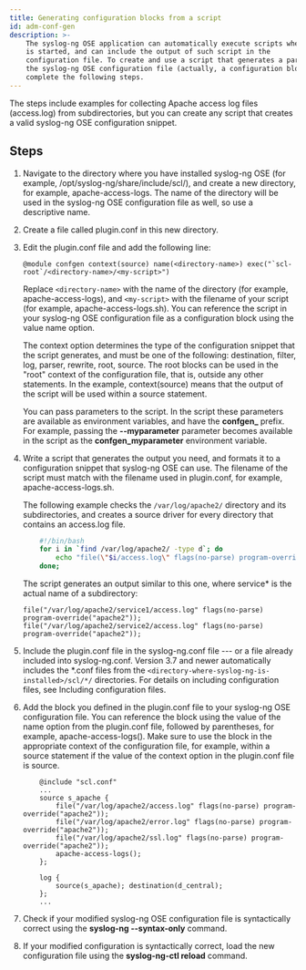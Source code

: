 ```yaml
---
title: Generating configuration blocks from a script
id: adm-conf-gen
description: >-
    The syslog-ng OSE application can automatically execute scripts when it
    is started, and can include the output of such script in the
    configuration file. To create and use a script that generates a part of
    the syslog-ng OSE configuration file (actually, a configuration block),
    complete the following steps. 
---
```


The steps include examples for collecting Apache access log files (access.log)
from subdirectories, but you can create any script that creates a 
valid syslog-ng OSE configuration snippet.

## Steps

1. Navigate to the directory where you have installed syslog-ng OSE
    (for example, /opt/syslog-ng/share/include/scl/), and create a new
    directory, for example, apache-access-logs. The name of the
    directory will be used in the syslog-ng OSE configuration file as
    well, so use a descriptive name.

2. Create a file called plugin.conf in this new directory.

3. Edit the plugin.conf file and add the following line:

    ```config
    @module confgen context(source) name(<directory-name>) exec("`scl-root`/<directory-name>/<my-script>")
    ```

    Replace `<directory-name>` with the name of the directory (for
    example, apache-access-logs), and `<my-script>` with the filename of
    your script (for example, apache-access-logs.sh). You can reference
    the script in your syslog-ng OSE configuration file as a
    configuration block using the value name option.

    The context option determines the type of the configuration snippet
    that the script generates, and must be one of the following:
    destination, filter, log, parser, rewrite, root, source. The root
    blocks can be used in the "root" context of the configuration
    file, that is, outside any other statements. In the example,
    context(source) means that the output of the script will be used
    within a source statement.

    You can pass parameters to the script. In the script these
    parameters are available as environment variables, and have the
    **confgen_** prefix. For example, passing the **--myparameter** parameter
    becomes available in the script as the **confgen_myparameter**
    environment variable.

4. Write a script that generates the output you need, and formats it to
    a configuration snippet that syslog-ng OSE can use. The filename of
    the script must match with the filename used in plugin.conf, for
    example, apache-access-logs.sh.

    The following example checks the `/var/log/apache2/` directory and its
    subdirectories, and creates a source driver for every directory that
    contains an access.log file.

    ```bash
        #!/bin/bash
        for i in `find /var/log/apache2/ -type d`; do
            echo "file(\"$i/access.log\" flags(no-parse) program-override(\"apache2\"));";
        done;
    ```

    The script generates an output similar to this one, where service*
    is the actual name of a subdirectory:

    ```config
    file("/var/log/apache2/service1/access.log" flags(no-parse) program-override("apache2"));
    file("/var/log/apache2/service2/access.log" flags(no-parse) program-override("apache2"));
    ```

5. Include the plugin.conf file in the syslog-ng.conf file --- or a
    file already included into syslog-ng.conf. Version 3.7 and newer
    automatically includes the *.conf files from the
    `<directory-where-syslog-ng-is-installed>/scl/*/` directories. For
    details on including configuration files, see
    Including configuration files.

6. Add the block you defined in the plugin.conf file to your syslog-ng
    OSE configuration file. You can reference the block using the value
    of the name option from the plugin.conf file, followed by
    parentheses, for example, apache-access-logs(). Make sure to use the
    block in the appropriate context of the configuration file, for
    example, within a source statement if the value of the context
    option in the plugin.conf file is source.

    ```config
        @include "scl.conf"
        ...
        source s_apache {
            file("/var/log/apache2/access.log" flags(no-parse) program-override("apache2"));
            file("/var/log/apache2/error.log" flags(no-parse) program-override("apache2"));
            file("/var/log/apache2/ssl.log" flags(no-parse) program-override("apache2"));
            apache-access-logs();
        };

        log {
            source(s_apache); destination(d_central);
        };
        ...
    ```

7. Check if your modified syslog-ng OSE configuration file is
    syntactically correct using the **syslog-ng --syntax-only**
    command.

8. If your modified configuration is syntactically correct, load the
    new configuration file using the **syslog-ng-ctl reload** command.
